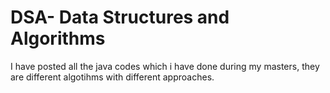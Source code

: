 # DSA- Data Structures and Algorithms

I have posted all the java codes which i have done during my masters,
they are different algotihms with different approaches.
